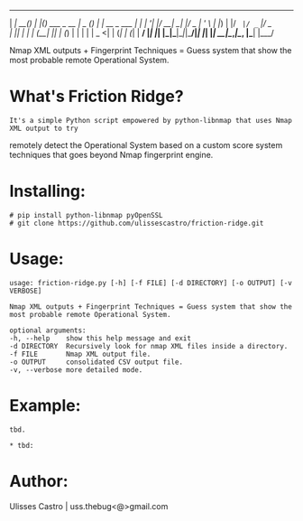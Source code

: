   _____     _      _   _               ____  _     _            
 |  ___| __(_) ___| |_(_) ___  _ __   |  _ \(_) __| | __ _  ___ 
 | |_ | '__| |/ __| __| |/ _ \| '_ \  | |_) | |/ _` |/ _` |/ _ \
 |  _|| |  | | (__| |_| | (_) | | | | |  _ <| | (_| | (_| |  __/
 |_|  |_|  |_|\___|\__|_|\___/|_| |_| |_| \_\_|\__,_|\__, |\___|
                                                     |___/      

Nmap XML outputs + Fingerprint Techniques = Guess system that show the most probable remote Operational System.


What's Friction Ridge?
===============

	It's a simple Python script empowered by python-libnmap that uses Nmap XML output to try
  remotely detect the Operational System based on a custom score system techniques
  that goes beyond Nmap fingerprint engine.


Installing:
===========

	# pip install python-libnmap pyOpenSSL
	# git clone https://github.com/ulissescastro/friction-ridge.git


Usage:
======

	usage: friction-ridge.py [-h] [-f FILE] [-d DIRECTORY] [-o OUTPUT] [-v VERBOSE]

	Nmap XML outputs + Fingerprint Techniques = Guess system that show the most probable remote Operational System.

	optional arguments:
  	-h, --help    show this help message and exit
  	-d DIRECTORY  Recursively look for nmap XML files inside a directory.
  	-f FILE       Nmap XML output file.
  	-o OUTPUT     consolidated CSV output file.
  	-v, --verbose more detailed mode.


Example:
========
	
	tbd.

	* tbd:


Author:
=======

  Ulisses Castro | uss.thebug<@>gmail.com

